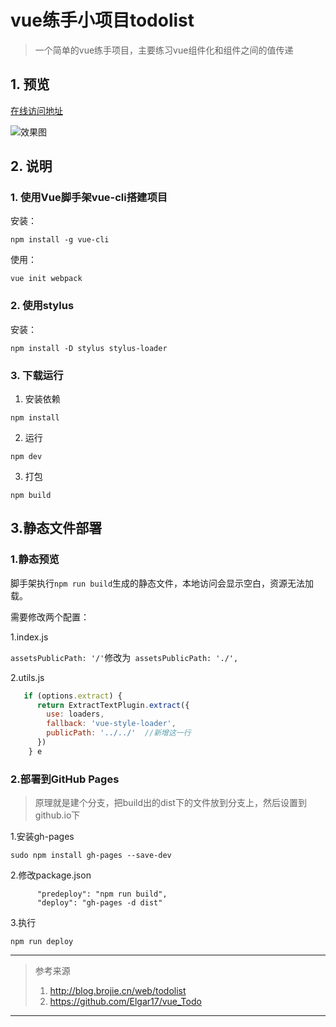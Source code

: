 # vue练手小项目todolist

> 一个简单的vue练手项目，主要练习vue组件化和组件之间的值传递

## 1. 预览
[在线访问地址](https://mewcoder.github.io/todolist-vue/)

![效果图](https://i.loli.net/2020/09/09/YMJCqDAG8etxBTs.png)

## 2. 说明
### 1. 使用Vue脚手架vue-cli搭建项目

安装：

```
npm install -g vue-cli
```

使用：

```
vue init webpack 
```

### 2. 使用stylus 

安装：

```
npm install -D stylus stylus-loader
```

### 3. 下载运行
1. 安装依赖
```
npm install 
```
2. 运行
```
npm dev
```
3. 打包
```
npm build
```

## 3.静态文件部署

### 1.静态预览
脚手架执行`npm run build`生成的静态文件，本地访问会显示空白，资源无法加载。

需要修改两个配置：

1.index.js

 `assetsPublicPath: '/'`修改为` assetsPublicPath: './',`

2.utils.js
```js
   if (options.extract) {
      return ExtractTextPlugin.extract({
        use: loaders,
        fallback: 'vue-style-loader',
        publicPath: '../../'  //新增这一行
      })
    } e
```

### 2.部署到GitHub Pages
> 原理就是建个分支，把build出的dist下的文件放到分支上，然后设置到github.io下

1.安装gh-pages
```
sudo npm install gh-pages --save-dev
```

2.修改package.json

```
      "predeploy": "npm run build",
      "deploy": "gh-pages -d dist"
```

3.执行
```
npm run deploy
```


---
> 参考来源
> 1. http://blog.brojie.cn/web/todolist
> 2. https://github.com/Elgar17/vue_Todo
---
